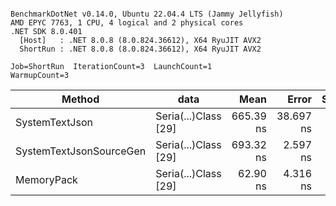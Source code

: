 ```

BenchmarkDotNet v0.14.0, Ubuntu 22.04.4 LTS (Jammy Jellyfish)
AMD EPYC 7763, 1 CPU, 4 logical and 2 physical cores
.NET SDK 8.0.401
  [Host]   : .NET 8.0.8 (8.0.824.36612), X64 RyuJIT AVX2
  ShortRun : .NET 8.0.8 (8.0.824.36612), X64 RyuJIT AVX2

Job=ShortRun  IterationCount=3  LaunchCount=1  
WarmupCount=3  

```
| Method                  | data                 | Mean      | Error     | StdDev   | Min       | Max       | Gen0   | Allocated |
|------------------------ |--------------------- |----------:|----------:|---------:|----------:|----------:|-------:|----------:|
| SystemTextJson          | Seria(...)Class [29] | 665.39 ns | 38.697 ns | 2.121 ns | 662.94 ns | 666.69 ns | 0.0038 |     392 B |
| SystemTextJsonSourceGen | Seria(...)Class [29] | 693.32 ns |  2.597 ns | 0.142 ns | 693.23 ns | 693.48 ns | 0.0048 |     464 B |
| MemoryPack              | Seria(...)Class [29] |  62.90 ns |  4.316 ns | 0.237 ns |  62.73 ns |  63.17 ns | 0.0014 |     120 B |

